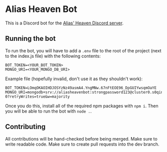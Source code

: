 # Alias Heaven Bot

This is a Discord bot for the [Alias' Heaven Discord server](discord.gg/zqBVPyvXYe).

## Running the bot

To run the bot, you will have to add a `.env` file to the root of the project (next to the index.js file) with the following contents:

```
BOT_TOKEN=<YOUR_BOT_TOKEN>
MONGO_URI=<YOUR_MONGO_DB_URI>
```

Example file (hopefully invalid, don't use it as they shouldn't work):

```
BOT_TOKEN=LOmqOKAOIHDJOSYzNz49asmA4.YngMNw.67nFtEOE96_DpGUIYwsqmOaYE
MONGO_URI=mongodb+srv://aliasheavenbot:strongpassword123@cluster0.s0qin.mongodb.net/PROJECT-0?retryWrites=true&w=majority
```

Once you do this, install all of the required npm packages with `npm i`. Then you will be able to run the bot with `node .`.

## Contributing

All contributions will be hand-checked before being merged. Make sure to write readable code. Make sure to create pull requests into the dev branch.
